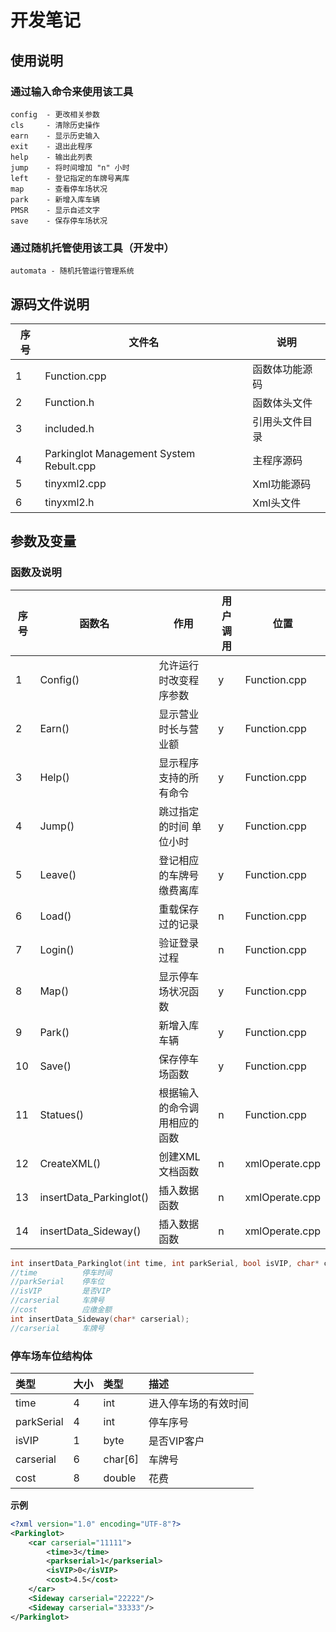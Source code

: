 # 开发笔记

## 使用说明

### 通过输入命令来使用该工具

```
config  - 更改相关参数
cls     - 清除历史操作
earn    - 显示历史输入
exit    - 退出此程序
help    - 输出此列表
jump    - 将时间增加 "n" 小时
left    - 登记指定的车牌号离库
map     - 查看停车场状况
park    - 新增入库车辆
PMSR    - 显示自述文字
save    - 保存停车场状况
```

### 通过随机托管使用该工具（开发中）

```
automata - 随机托管运行管理系统
```



## 源码文件说明

| 序号 | 文件名                                  | 说明           |
| ---- | --------------------------------------- | -------------- |
| 1    | Function.cpp                            | 函数体功能源码 |
| 2    | Function.h                              | 函数体头文件   |
| 3    | included.h                              | 引用头文件目录 |
| 4    | Parkinglot Management System Rebult.cpp | 主程序源码     |
| 5    | tinyxml2.cpp                            | Xml功能源码    |
| 6    | tinyxml2.h                              | Xml头文件      |

## 参数及变量

### 函数及说明

| 序号 | 函数名                  | 作用                         | 用户调用 | 位置           |
| ---- | ----------------------- | ---------------------------- | -------- | -------------- |
| 1    | Config()                | 允许运行时改变程序参数       | y        | Function.cpp   |
| 2    | Earn()                  | 显示营业时长与营业额         | y        | Function.cpp   |
| 3    | Help()                  | 显示程序支持的所有命令       | y        | Function.cpp   |
| 4    | Jump()                  | 跳过指定的时间 单位小时      | y        | Function.cpp   |
| 5    | Leave()                 | 登记相应的车牌号缴费离库     | y        | Function.cpp   |
| 6    | Load()                  | 重载保存过的记录             | n        | Function.cpp   |
| 7    | Login()                 | 验证登录过程                 | n        | Function.cpp   |
| 8    | Map()                   | 显示停车场状况函数           | y        | Function.cpp   |
| 9    | Park()                  | 新增入库车辆                 | y        | Function.cpp   |
| 10   | Save()                  | 保存停车场函数               | y        | Function.cpp   |
| 11   | Statues()               | 根据输入的命令调用相应的函数 | n        | Function.cpp   |
| 12   | CreateXML()             | 创建XML文档函数              | n        | xmlOperate.cpp |
| 13   | insertData_Parkinglot() | 插入数据函数                 | n        | xmlOperate.cpp |
| 14   | insertData_Sideway()    | 插入数据函数                 | n        | xmlOperate.cpp |

```c++
int insertData_Parkinglot(int time, int parkSerial, bool isVIP, char* carserial, double cost);
//time			停车时间
//parkSerial	停车位
//isVIP			是否VIP
//carserial		车牌号
//cost			应缴金额
int insertData_Sideway(char* carserial);
//carserial		车牌号
```
### 停车场车位结构体

|类型|大小|类型|描述|
|:---|:---|:---|:---|
|time|4|int|进入停车场的有效时间|
|parkSerial|4|int|停车序号|
|isVIP|1|byte|是否VIP客户|
|carserial|6|char[6]|车牌号|
|cost|8| double  |花费|

**示例**

```xml
<?xml version="1.0" encoding="UTF-8"?>
<Parkinglot>
	<car carserial="11111">
		<time>3</time>
		<parkserial>1</parkserial>
		<isVIP>0</isVIP>
		<cost>4.5</cost>
	</car>
	<Sideway carserial="22222"/>
	<Sideway carserial="33333"/>
</Parkinglot>
```

